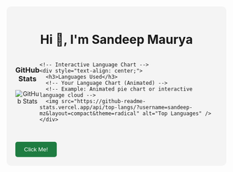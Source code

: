 <!-- Example of an Enhanced Interactive Profile Section -->

<!-- Add a Background Theme -->
<div style="background-color: #f4f4f4; padding: 20px; border-radius: 10px;">

  <!-- Your Existing Profile Content -->
  <h1 align="center">Hi 👋, I'm Sandeep Maurya</h1>
  <!-- ... (rest of your content) ... -->

  <!-- Interactive Stats -->
  <div style="display: flex; justify-content: space-around; margin-top: 20px;">
    <!-- Interactive GitHub Stats -->
    <div style="text-align: center;">
      <h3>GitHub Stats</h3>
      <!-- Your GitHub Stats Component (Animated) -->
      <!-- Example: Animated bars, graphs, or chart component -->
      <img src="https://github-readme-stats.vercel.app/api?username=sandeep-mz&show_icons=true&theme=radical" alt="GitHub Stats" />
    </div>

    <!-- Interactive Language Chart -->
    <div style="text-align: center;">
      <h3>Languages Used</h3>
      <!-- Your Language Chart (Animated) -->
      <!-- Example: Animated pie chart or interactive language cloud -->
      <img src="https://github-readme-stats.vercel.app/api/top-langs/?username=sandeep-mz&layout=compact&theme=radical" alt="Top Languages" />
    </div>
  </div>

  <!-- More Interactive Elements -->
  <div style="margin-top: 30px;">
    <!-- Example: Interactive buttons or collapsible sections -->
    <button style="padding: 10px 20px; background-color: #1e7c41; color: white; border: none; border-radius: 5px; cursor: pointer;">Click Me!</button>
  </div>
</div>
